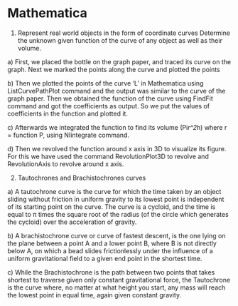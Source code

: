 # Mathematica
1) Represent real world objects in the form of coordinate curves
Determine the unknown given function of the curve of any object as well as their volume.

a) First, we placed the bottle on the graph paper, and traced its curve on the graph. Next we marked the points along
the curve and plotted the points

b) Then we plotted the points of the curve ‘L’ in Mathematica using ListCurvePathPlot command and the output
was similar to the curve of the graph paper. Then we obtained the function of the curve using FindFit command
and got the coefficients as output. So we put the values of coefficients in the function and plotted it.

c) Afterwards we integrated the function to find its volume (Pi*r^2*h) where r = function P, using NIintegrate
command.

d) Then we revolved the function around x axis in 3D to visualize its figure. For this we have used the command
RevolutionPlot3D to revolve and RevolutionAxis to revolve around x axis.

2) Tautochrones and Brachistochrones curves

a) A tautochrone curve is the curve for which the time taken by an object sliding without friction in uniform gravity to its lowest point is independent of its starting point on the curve. The curve is a cycloid, and the time is equal to π times the square root of the radius (of the circle which generates the cycloid) over the acceleration of gravity.

b) A brachistochrone curve or curve of fastest descent, is the one lying on the plane between a point A and a lower point B, where B is not directly below A, on which a bead slides frictionlessly under the influence of a uniform gravitational field to a given end point in the shortest time.

c) While the Brachistochrone is the path between two points that takes shortest to traverse given only constant gravitational force, the Tautochrone is the curve where, no matter at what height you start, any mass will reach the lowest point in equal time, again given constant gravity.
